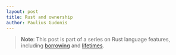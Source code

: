 ```yaml
---
layout: post
title: Rust and ownership
author: Paulius Gudonis
---
```


> **Note**: This post is part of a series on Rust language features, including [borrowing](rust-borrowing.md) and [lifetimes](rust-lifetimes.md).